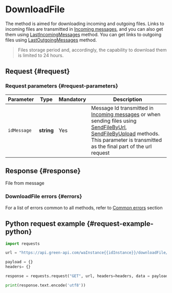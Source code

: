 # DownloadFile

The method is aimed for downloading incoming and outgoing files.
Links to incoming files are transmitted in [Incoming messages](../notifications-format/incoming-message/Webhook-IncomingMessageReceived.md), and you can also get them using [LastIncomingMessages](../../../api/journals/LastIncomingMessages.md) method.
You can get links to outgoing files using [LastOutgoingMessages](../../../api/journals/LastOutgoingMessages.md) method.

> Files storage period and, accordingly, the capability to download them is limited to 24 hours.

## Request {#request}

### Request parameters {#request-parameters}

Parameter | Type | Mandatory | Description
----- | ----- | ----- | -----
`idMessage` | **string** | Yes | Message Id transmitted in [Incoming messages](../notifications-format/incoming-message/Webhook-IncomingMessageReceived.md) or when sending files using [SendFileByUrl](../../../api/sending/SendFileByUrl.md), [SendFileByUpload](../../../api/sending/SendFileByUpload.md) methods. This parameter is transmitted as the final part of the url request

## Response {#response}

File from message

### DownloadFile errors {#errors}

For a list of errors common to all methods, refer to [Common errors](../../common-errors.md) section

## Python request example  {#request-example-python}

```python
import requests

url = "https://api.green-api.com/waInstance{{idInstance}}/downloadFile/{{idMessage}}"

payload = {}
headers= {}

response = requests.request("GET", url, headers=headers, data = payload)

print(response.text.encode('utf8'))
```
